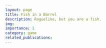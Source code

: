 ```yaml
---
layout: page
title: Fish in a Barrel
description: Roguelike, but you are a fish.
img: 
importance: 1
category: game
related_publications:
---
```


